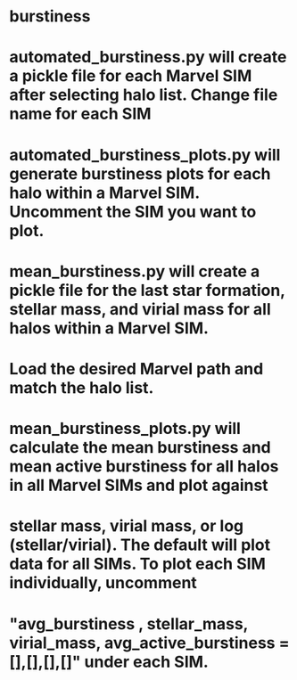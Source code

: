# burstiness
# automated_burstiness.py will create a pickle file for each Marvel SIM after selecting halo list. Change file name for each SIM

# automated_burstiness_plots.py will generate burstiness plots for each halo within a Marvel SIM. Uncomment the SIM you want to plot.

# mean_burstiness.py will create a pickle file for the last star formation, stellar mass, and virial mass for all halos within a Marvel SIM. 
# Load the desired Marvel path and match the halo list.

# mean_burstiness_plots.py will calculate the mean burstiness and mean active burstiness for all halos in all Marvel SIMs and plot against 
# stellar mass, virial mass, or log (stellar/virial). The default will plot data for all SIMs. To plot each SIM individually, uncomment
# "avg_burstiness , stellar_mass, virial_mass, avg_active_burstiness = [],[],[],[]" under each SIM. 
